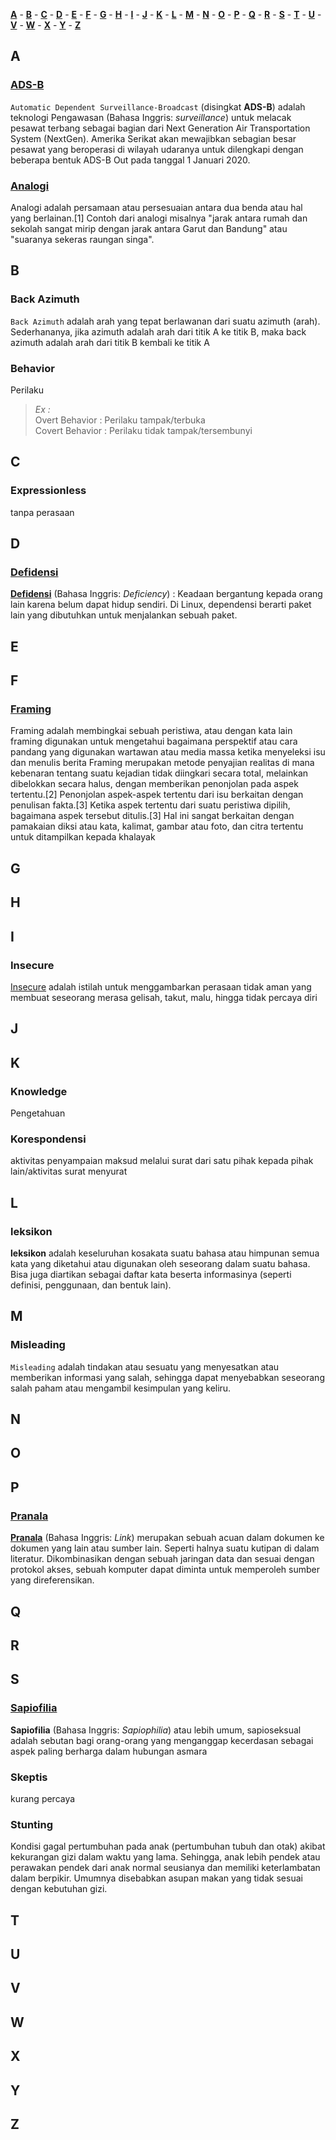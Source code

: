 [**A**](#a) - [**B**](#b) - [**C**](#c) - [**D**](#d) - [**E**](#e) - [**F**](#f) - [**G**](#g) - [**H**](#h) - [**I**](#i) - [**J**](#j) - [**K**](#k) - [**L**](#l) - [**M**](#m) - [**N**](#n) - [**O**](#p) - [**P**](#p) - [**Q**](#q) - [**R**](#r) - [**S**](#s) - [**T**](#t) - [**U**](#u) - [**V**](#v) - [**W**](#w) - [**X**](#x) - [**Y**](#y) - [**Z**](#z)

## A

### [**ADS-B**](https://lms.onnocenter.or.id/wiki/index.php/ADS-B)<br>
`Automatic Dependent Surveillance-Broadcast` (disingkat **ADS-B**) adalah teknologi Pengawasan (Bahasa Inggris: *surveillance*) untuk melacak pesawat terbang sebagai bagian dari Next Generation Air Transportation System (NextGen). Amerika Serikat akan mewajibkan sebagian besar pesawat yang beroperasi di wilayah udaranya untuk dilengkapi dengan beberapa bentuk ADS-B Out pada tanggal 1 Januari 2020.

### [Analogi](https://id.wikipedia.org/wiki/Analogi)
Analogi adalah persamaan atau persesuaian antara dua benda atau hal yang berlainan.[1] Contoh dari analogi misalnya "jarak antara rumah dan sekolah sangat mirip dengan jarak antara Garut dan Bandung" atau "suaranya sekeras raungan singa".


## B

### Back Azimuth
`Back Azimuth` adalah arah yang tepat berlawanan dari suatu azimuth (arah). Sederhananya, jika azimuth adalah arah dari titik A ke titik B, maka back azimuth adalah arah dari titik B kembali ke titik A

### Behavior

Perilaku
  >*Ex :*<br>
  >Overt Behavior : Perilaku tampak/terbuka<br>
  >Covert Behavior : Perilaku tidak tampak/tersembunyi
  
## C

### Expressionless

tanpa perasaan

## D

### [Defidensi](https://kbbi.web.id/dependensi)

[**Defidensi**](https://kbbi.web.id/dependensi) (Bahasa Inggris: *Deficiency*) : Keadaan bergantung kepada orang lain karena belum dapat hidup sendiri. Di Linux, dependensi berarti paket lain yang dibutuhkan untuk menjalankan sebuah paket.

## E

## F

### [Framing](https://id.wikipedia.org/wiki/Analisis_framing)

Framing adalah membingkai sebuah peristiwa, atau dengan kata lain framing digunakan untuk mengetahui bagaimana perspektif atau cara pandang yang digunakan wartawan atau media massa ketika menyeleksi isu dan menulis berita
Framing merupakan metode penyajian realitas di mana kebenaran tentang suatu kejadian tidak diingkari secara total, melainkan dibelokkan secara halus, dengan memberikan penonjolan pada aspek tertentu.[2] Penonjolan aspek-aspek tertentu dari isu berkaitan dengan penulisan fakta.[3] Ketika aspek tertentu dari suatu peristiwa dipilih, bagaimana aspek tersebut ditulis.[3] Hal ini sangat berkaitan dengan pamakaian diksi atau kata, kalimat, gambar atau foto, dan citra tertentu untuk ditampilkan kepada khalayak

## G

## H

## I

### Insecure

[Insecure](https://www.alodokter.com/sering-merasa-insecure-ini-cara-mengatasinya) adalah istilah untuk menggambarkan perasaan tidak aman yang membuat seseorang merasa gelisah, takut, malu, hingga tidak percaya diri

## J

## K

### Knowledge

  Pengetahuan

### Korespondensi

  aktivitas penyampaian maksud melalui surat dari satu pihak kepada pihak lain/aktivitas surat menyurat
  
## L
### leksikon

 **leksikon** adalah keseluruhan kosakata suatu bahasa atau himpunan semua kata yang diketahui atau digunakan oleh seseorang dalam suatu bahasa. Bisa juga diartikan sebagai daftar kata beserta informasinya (seperti definisi, penggunaan, dan bentuk lain).


## M

### Misleading

`Misleading` adalah tindakan atau sesuatu yang menyesatkan atau memberikan informasi yang salah, sehingga dapat menyebabkan seseorang salah paham atau mengambil kesimpulan yang keliru.

## N

## O

## P

### [Pranala](https://id.wikipedia.org/wiki/Pranala)

[**Pranala**](https://id.wikipedia.org/wiki/Pranala) (Bahasa Inggris: *Link*) merupakan sebuah acuan dalam dokumen ke dokumen yang lain atau sumber lain. Seperti halnya suatu kutipan di dalam literatur. Dikombinasikan dengan sebuah jaringan data dan sesuai dengan protokol akses, sebuah komputer dapat diminta untuk memperoleh sumber yang direferensikan.

## Q

## R

## S

### [Sapiofilia](https://www.vice.com/id/article/wjgkxq/apa-sih-sebetulnya-yang-bikin-sapioseksual-tertarik-sama-orang-lain)

**Sapiofilia** (Bahasa Inggris: *Sapiophilia*) atau lebih umum, sapioseksual adalah sebutan bagi orang-orang yang menganggap kecerdasan sebagai aspek paling berharga dalam hubungan asmara

### Skeptis

  kurang percaya

### Stunting

Kondisi gagal pertumbuhan pada anak (pertumbuhan tubuh dan otak) akibat kekurangan gizi dalam waktu yang lama. Sehingga, anak lebih pendek atau perawakan pendek dari anak normal seusianya dan memiliki keterlambatan dalam berpikir. Umumnya disebabkan asupan makan yang tidak sesuai dengan kebutuhan gizi.
  
## T

## U

## V

## W

## X

## Y

## Z
